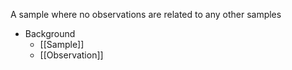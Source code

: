 A sample where no observations are related to any other samples

- Background
	- [[Sample]]
	- [[Observation]]